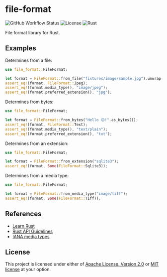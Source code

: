 # file-format

![GitHub Workflow Status](https://img.shields.io/github/workflow/status/mmalecot/file-format/CI)
![License](https://img.shields.io/badge/license-MIT%2FApache--2.0-blue.svg)
![Rust](https://img.shields.io/badge/rust-1.54+-blueviolet.svg?logo=rust)

File format library for Rust.

## Examples

Determines from a file:

```rust
use file_format::FileFormat;

let format = FileFormat::from_file("fixtures/image/sample.jpg").unwrap();
assert_eq!(format, FileFormat::Jpeg);
assert_eq!(format.media_type(), "image/jpeg");
assert_eq!(format.preferred_extension(), "jpg");
```

Determines from bytes:

```rust
use file_format::FileFormat;

let format = FileFormat::from_bytes("Hello 😊!".as_bytes());
assert_eq!(format, FileFormat::Text);
assert_eq!(format.media_type(), "text/plain");
assert_eq!(format.preferred_extension(), "txt");
```

Determines from an extension:

```rust
use file_format::FileFormat;

let format = FileFormat::from_extension("sqlite3");
assert_eq!(format, Some(FileFormat::Sqlite3));
```

Determines from a media type:

```rust
use file_format::FileFormat;

let format = FileFormat::from_media_type("image/tiff");
assert_eq!(format, Some(FileFormat::Tiff));
```

## References

* [Learn Rust](https://www.rust-lang.org/learn)
* [Rust API Guidelines](https://rust-lang.github.io/api-guidelines/)
* [IANA media types](https://www.iana.org/assignments/media-types/media-types.xhtml)

## License

This project is licensed under either of [Apache License, Version 2.0](LICENSE-APACHE) or [MIT license](LICENSE-MIT) at your option.
